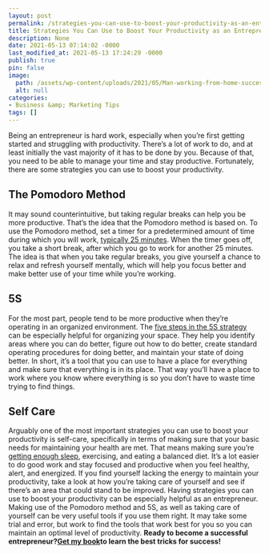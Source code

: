 ```yaml
---
layout: post
permalink: /strategies-you-can-use-to-boost-your-productivity-as-an-entrepreneur/
title: Strategies You Can Use to Boost Your Productivity as an Entrepreneur
description: None
date: 2021-05-13 07:14:02 -0000
last_modified_at: 2021-05-13 17:24:29 -0000
publish: true
pin: false
image:
  path: /assets/wp-content/uploads/2021/05/Man-working-from-home-successful-entrepreneur-starting-a-business.jpg
  alt: null
categories:
- Business &amp; Marketing Tips
tags: []
---
```

Being an entrepreneur is hard work, especially when you’re first getting started and struggling with productivity. There’s a lot of work to do, and at least initially the vast majority of it has to be done by you. Because of that, you need to be able to manage your time and stay productive. Fortunately, there are some strategies you can use to boost your productivity.

## **The Pomodoro Method**

It may sound counterintuitive, but taking regular breaks can help you be more productive. That’s the idea that the Pomodoro method is based on. To use the Pomodoro method, set a timer for a predetermined amount of time during which you will work, [typically 25 minutes](https://www.focusboosterapp.com/the-pomodoro-technique). When the timer goes off, you take a short break, after which you go to work for another 25 minutes. The idea is that when you take regular breaks, you give yourself a chance to relax and refresh yourself mentally, which will help you focus better and make better use of your time while you’re working.

## **5S**

For the most part, people tend to be more productive when they’re operating in an organized environment. The [five steps in the 5S strategy](https://www.creativesafetysupply.com/qa/kaizen/what-is-the-difference-between-5S-and-kaizen) can be especially helpful for organizing your space. They help you identify areas where you can do better, figure out how to do better, create standard operating procedures for doing better, and maintain your state of doing better. In short, it’s a tool that you can use to have a place for everything and make sure that everything is in its place. That way you’ll have a place to work where you know where everything is so you don’t have to waste time trying to find things.

## **Self Care**

Arguably one of the most important strategies you can use to boost your productivity is self-care, specifically in terms of making sure that your basic needs for maintaining your health are met. That means making sure you’re [getting enough sleep](https://www.helpguide.org/articles/sleep/getting-better-sleep.htm), exercising, and eating a balanced diet. It’s a lot easier to do good work and stay focused and productive when you feel healthy, alert, and energized. If you find yourself lacking the energy to maintain your productivity, take a look at how you’re taking care of yourself and see if there’s an area that could stand to be improved. Having strategies you can use to boost your productivity can be especially helpful as an entrepreneur. Making use of the Pomodoro method and 5S, as well as taking care of yourself can be very useful tools if you use them right. It may take some trial and error, but work to find the tools that work best for you so you can maintain an optimal level of productivity. **Ready to become a successful entrepreneur?**[**Get my book**](https://go.katebagoy.com/ebook)**to learn the best tricks for success!**
